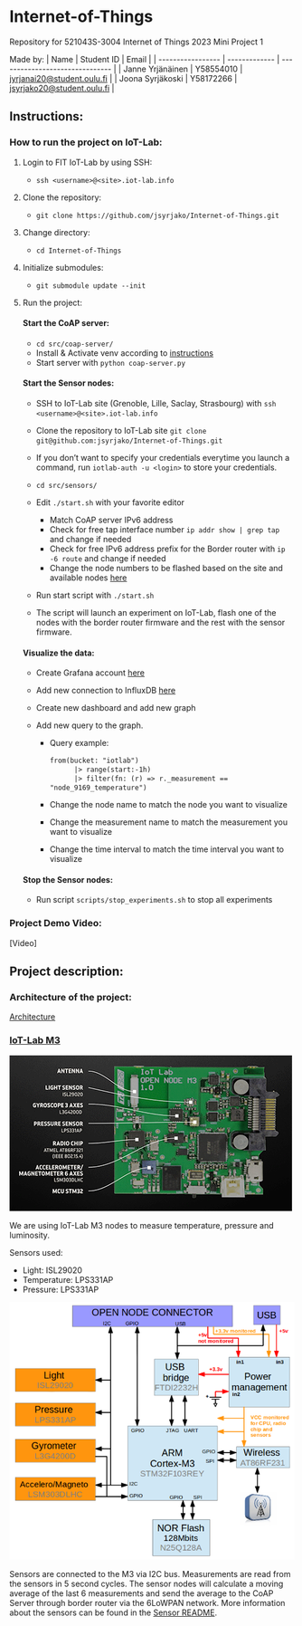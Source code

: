 # Internet-of-Things

Repository for 521043S-3004 Internet of Things 2023 Mini Project 1

Made by:
| Name | Student ID | Email |
| ----------------- | ------------- | ------------------------------- |
| Janne Yrjänäinen | Y58554010 | jyrjanai20@student.oulu.fi |
| Joona Syrjäkoski | Y58172266 | jsyrjako20@student.oulu.fi |

## Instructions:

### How to run the project on IoT-Lab:

1.  Login to FIT IoT-Lab by using SSH:

    - `ssh <username>@<site>.iot-lab.info`

2.  Clone the repository:

    - `git clone https://github.com/jsyrjako/Internet-of-Things.git`

3.  Change directory:

    - `cd Internet-of-Things`

4.  Initialize submodules:

    - `git submodule update --init`

5.  Run the project:

    #### Start the CoAP server:

    - `cd src/coap-server/`
    - Install & Activate venv according to [instructions](src/coap-server/README.md)
    - Start server with `python coap-server.py`

    #### Start the Sensor nodes:

    - SSH to IoT-Lab site (Grenoble, Lille, Saclay, Strasbourg) with `ssh <username>@<site>.iot-lab.info`
    - Clone the repository to IoT-Lab site `git clone git@github.com:jsyrjako/Internet-of-Things.git`
    - If you don’t want to specify your credentials everytime you launch a command, run `iotlab-auth -u <login>` to store your credentials.
    - `cd src/sensors/`
    - Edit `./start.sh` with your favorite editor

      - Match CoAP server IPv6 address
      - Check for free tap interface number `ip addr show | grep tap` and change if needed
      - Check for free IPv6 address prefix for the Border router with `ip -6 route` and change if needed
      - Change the node numbers to be flashed based on the site and available nodes [here](https://iot-lab.github.io/docs/deployment/grenoble/)

    - Run start script with `./start.sh`
    - The script will launch an experiment on IoT-Lab, flash one of the nodes with the border router firmware and the rest with the sensor firmware.

    #### Visualize the data:

    - Create Grafana account [here](https://grafana.com/)
    - Add new connection to InfluxDB [here](https://docs.influxdata.com/influxdb/cloud/tools/grafana/)
    - Create new dashboard and add new graph
    - Add new query to the graph.

      - Query example:

            from(bucket: "iotlab")
                  |> range(start:-1h)
                  |> filter(fn: (r) => r._measurement == "node_9169_temperature")

      - Change the node name to match the node you want to visualize
      - Change the measurement name to match the measurement you want to visualize
      - Change the time interval to match the time interval you want to visualize

    #### Stop the Sensor nodes:

    - Run script `scripts/stop_experiments.sh` to stop all experiments

### Project Demo Video:

[Video]

## Project description:

### Architecture of the project:

[Architecture](./images/architecture.png)

### [IoT-Lab M3](https://iot-lab.github.io/docs/boards/iot-lab-m3/)

![Image of IoT-Lab M3](./images/m3-impl.png)

We are using IoT-Lab M3 nodes to measure temperature, pressure and luminosity.

Sensors used:

- Light: ISL29020
- Temperature: LPS331AP
- Pressure: LPS331AP

![Architecture of the M3](./images/m3-architecture.png)

Sensors are connected to the M3 via I2C bus. Measurements are read from the sensors in 5 second cycles. The sensor nodes will calculate a moving average of the last 6 measurements and send the average to the CoAP Server through border router via the 6LoWPAN network. More information about the sensors can be found in the [Sensor README](./src/sensors/README.md).
